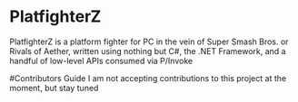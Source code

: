 # PlatfighterZ
PlatfighterZ is a platform fighter for PC in the vein of Super Smash Bros. or Rivals of Aether, written using nothing but C#, the .NET Framework, and a handful of low-level APIs consumed via P/Invoke

#Contributors Guide
I am not accepting contributions to this project at the moment, but stay tuned
